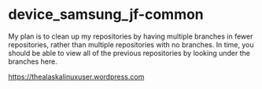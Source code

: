 # device_samsung_jf-common

My plan is to clean up my repositories by having multiple branches in fewer repositories, rather than multiple repositories with no branches. In time, you should be able to view all of the previous repositories by looking under the branches here.

https://thealaskalinuxuser.wordpress.com
